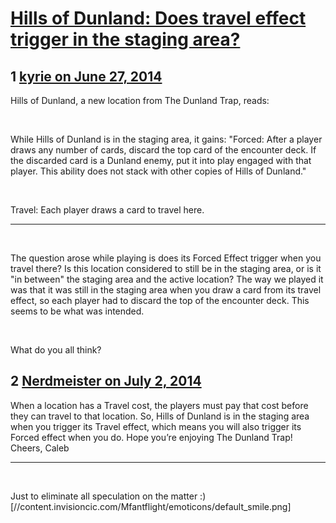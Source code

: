 # [Hills of Dunland: Does travel effect trigger in the staging area?](https://community.fantasyflightgames.com/topic/109507-hills-of-dunland-does-travel-effect-trigger-in-the-staging-area/)

## 1 [kyrie on June 27, 2014](https://community.fantasyflightgames.com/topic/109507-hills-of-dunland-does-travel-effect-trigger-in-the-staging-area/?do=findComment&comment=1134953)

Hills of Dunland, a new location from The Dunland Trap, reads:

 

While Hills of Dunland is in the staging area, it gains: "Forced: After a player draws any number of cards, discard the top card of the encounter deck. If the discarded card is a Dunland enemy, put it into play engaged with that player. This ability does not stack with other copies of Hills of Dunland."

 

Travel: Each player draws a card to travel here.

_______

 

The question arose while playing is does its Forced Effect trigger when you travel there? Is this location considered to still be in the staging area, or is it "in between" the staging area and the active location? The way we played it was that it was still in the staging area when you draw a card from its travel effect, so each player had to discard the top of the encounter deck. This seems to be what was intended.

 

What do you all think?

## 2 [Nerdmeister on July 2, 2014](https://community.fantasyflightgames.com/topic/109507-hills-of-dunland-does-travel-effect-trigger-in-the-staging-area/?do=findComment&comment=1140641)

When a location has a Travel cost, the players must pay that cost before they can travel to that location. So, Hills of Dunland is in the staging area when you trigger its Travel effect, which means you will also trigger its Forced effect when you do.
Hope you’re enjoying The Dunland Trap!
Cheers,
Caleb

-----------------------------------------------------------------------------------------------------------------

 

Just to eliminate all speculation on the matter :) [//content.invisioncic.com/Mfantflight/emoticons/default_smile.png]

